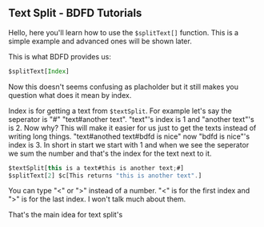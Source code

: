 ## Text Split - BDFD Tutorials

Hello, here you'll learn how to use the `$splitText[]` function. This is a simple example and advanced ones will be shown later.


This is what BDFD provides us:
```js
$splitText[Index]
```
Now this doesn't seems confusing as placholder but it still makes you question what does it mean by index.

Index is for getting a text from `$textSplit`. For example let's say the seperator is "#" "text#another text". "text"'s index is 1 and "another text"'s is 2. Now why? This will make it easier for us just to get the texts instead of writing long things. "text#anothed text#bdfd is nice" now "bdfd is nice"'s index is 3. In short in start we start with 1 and when we see the seperator we sum the number and that's the index for the text next to it.
```js
$textSplit[this is a text#this is another text;#]
$splitText[2] $c[This returns "this is another text".]
```
You can type "<" or ">" instead of a number. "<" is for the first index and ">" is for the last index. I won't talk much about them.

That's the main idea for text split's

